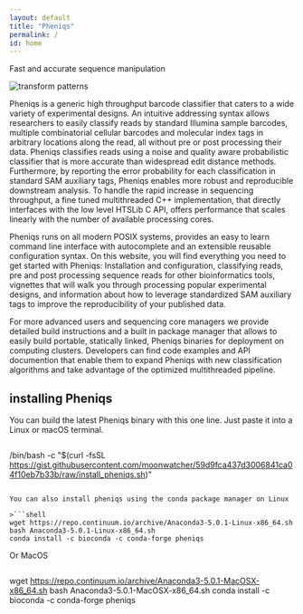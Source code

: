 ```yaml
---
layout: default
title: "Pheniqs"
permalink: /
id: home
---
```


Fast and accurate sequence manipulation

![transform patterns](/pheniqs/assets/img/transform_patterns.png)

Pheniqs is a generic high throughput barcode classifier that caters to a wide variety of experimental designs. An intuitive addressing syntax allows researchers to easily classify reads by standard Illumina sample barcodes, multiple combinatorial cellular barcodes and molecular index tags in arbitrary locations along the read, all without pre or post processing their data. Pheniqs classifies reads using a noise and quality aware probabilistic classifier that is more accurate than widespread edit distance methods. Furthermore, by reporting the error probability for each classification in standard SAM auxiliary tags, Pheniqs enables more robust and reproducible downstream analysis. To handle the rapid increase in sequencing throughput, a fine tuned multithreaded C++ implementation, that directly interfaces with the low level HTSLib C API, offers performance that scales linearly with the number of available processing cores.

Pheniqs runs on all modern POSIX systems, provides an easy to learn command line interface with autocomplete and an extensible reusable configuration syntax. On this website, you will find everything you need to get started with Pheniqs: Installation and configuration, classifying reads, pre and post processing sequence reads for other bioinformatics tools, vignettes that will walk you through processing popular experimental designs, and information about how to leverage standardized SAM auxiliary tags to improve the reproducibility of your published data.

For more advanced users and sequencing core managers we provide detailed build instructions and a built in package manager that allows to easily build portable, statically linked, Pheniqs binaries for deployment on computing clusters. Developers can find code examples and API documention that enable them to expand Pheniqs with new classification algorithms and take advantage of the optimized multithreaded pipeline.

## installing Pheniqs

You can build the latest Pheniqs binary with this one line. Just paste it into a Linux or macOS terminal.

>```shell
/bin/bash -c "$(curl -fsSL https://gist.githubusercontent.com/moonwatcher/59d9fca437d3006841ca04f10eb7b33b/raw/install_pheniqs.sh)"
```

You can also install pheniqs using the conda package manager on Linux

>```shell
wget https://repo.continuum.io/archive/Anaconda3-5.0.1-Linux-x86_64.sh
bash Anaconda3-5.0.1-Linux-x86_64.sh
conda install -c bioconda -c conda-forge pheniqs
```

Or MacOS
>```shell
wget https://repo.continuum.io/archive/Anaconda3-5.0.1-MacOSX-x86_64.sh
bash Anaconda3-5.0.1-MacOSX-x86_64.sh
conda install -c bioconda -c conda-forge pheniqs
```
